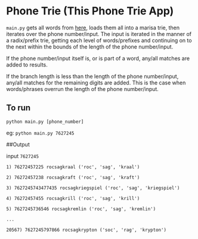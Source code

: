 # Phone Trie (This Phone Trie App)

`main.py` gets all words from [here](http://www.mieliestronk.com/corncob_lowercase.txt), loads them all into a marisa trie, then iterates over the phone number/input. The input is iterated in the manner of a radix/prefix trie, getting each level of words/prefixes and continuing on to the next within the bounds of the length of the phone number/input.

If the phone number/input itself is, or is part of a word, any/all matches are added to results.

If the branch length is less than the length of the phone number/input, any/all matches for the remaining digits are added. This is the case when words/phrases overrun the length of the phone number/input.

## To run

`python main.py [phone_number]`

eg: `python main.py 7627245`

##Output

input `7627245`

```
1) 76272457225 rocsagkraal ('roc', 'sag', 'kraal')

2) 76272457238 rocsagkraft ('roc', 'sag', 'kraft')

3) 7627245743477435 rocsagkriegspiel ('roc', 'sag', 'kriegspiel')

4) 76272457455 rocsagkrill ('roc', 'sag', 'krill')

5) 7627245736546 rocsagkremlin ('roc', 'sag', 'kremlin')

... 

20567) 7627245797866 rocsagkrypton ('soc', 'rag', 'krypton')
```